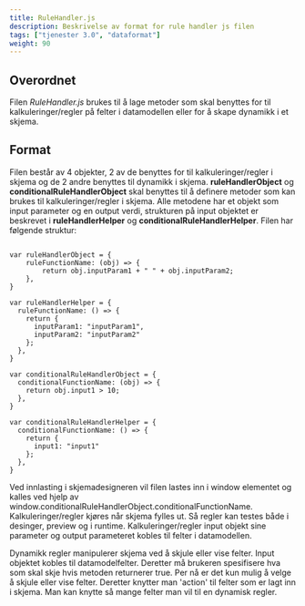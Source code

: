 ```yaml
---
title: RuleHandler.js
description: Beskrivelse av format for rule handler js filen
tags: ["tjenester 3.0", "dataformat"]
weight: 90
---
```


## Overordnet

Filen *RuleHandler.js* brukes til å lage metoder som skal benyttes for til kalkuleringer/regler på felter i datamodellen eller for å skape dynamikk i et skjema. 

## Format

Filen består av 4 objekter, 2 av de benyttes for til kalkuleringer/regler i skjema og de 2 andre benyttes til dynamikk i skjema.
**ruleHandlerObject** og **conditionalRuleHandlerObject** skal benyttes til å definere metoder som kan brukes til kalkuleringer/regler i skjema. 
Alle metodene har et objekt som input parameter og en output verdi, strukturen på input objektet er beskrevet i **ruleHandlerHelper** og **conditionalRuleHandlerHelper**.
Filen har følgende struktur:

```

var ruleHandlerObject = {
    ruleFunctionName: (obj) => {
        return obj.inputParam1 + " " + obj.inputParam2;
    },
}

var ruleHandlerHelper = {
  ruleFunctionName: () => {
    return {
      inputParam1: "inputParam1",
      inputParam2: "inputParam2"
    };
  },
}

var conditionalRuleHandlerObject = {
  conditionalFunctionName: (obj) => {
    return obj.input1 > 10;
  },
}

var conditionalRuleHandlerHelper = {
  conditionalFunctionName: () => {
    return {
      input1: "input1"
    };
  },
}

```

Ved innlasting i skjemadesigneren vil filen lastes inn i window elementet og kalles ved hjelp av window.conditionalRuleHandlerObject.conditionalFunctionName. 
Kalkuleringer/regler kjøres når skjema fylles ut. Så regler kan testes både i desinger, preview og i runtime. 
Kalkuleringer/regler input objekt sine parameter og output parameteret kobles til felter i datamodellen. 

Dynamikk regler manipulerer skjema ved å skjule eller vise felter. 
Input objektet kobles til datamodelfelter. 
Deretter må brukeren spesifisere hva som skal skje hvis metoden returnerer true. Per nå er det kun mulig å velge å skjule eller vise felter. 
Deretter knytter man 'action' til felter som er lagt inn i skjema. Man kan knytte så mange felter man vil til en dynamisk regler.
